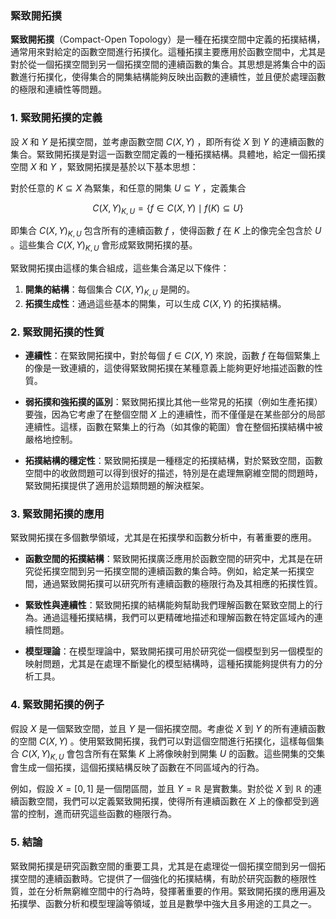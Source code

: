 ### 緊致開拓撲

**緊致開拓撲**（Compact-Open Topology）是一種在拓撲空間中定義的拓撲結構，通常用來對給定的函數空間進行拓撲化。這種拓撲主要應用於函數空間中，尤其是對於從一個拓撲空間到另一個拓撲空間的連續函數的集合。其思想是將集合中的函數進行拓撲化，使得集合的開集結構能夠反映出函數的連續性，並且便於處理函數的極限和連續性等問題。

### 1. 緊致開拓撲的定義

設  $`X`$  和  $`Y`$  是拓撲空間，並考慮函數空間  $`C(X, Y)`$ ，即所有從  $`X`$  到  $`Y`$  的連續函數的集合。緊致開拓撲是對這一函數空間定義的一種拓撲結構。具體地，給定一個拓撲空間  $`X`$  和  $`Y`$ ，緊致開拓撲是基於以下基本思想：

對於任意的  $`K \subseteq X`$  為緊集，和任意的開集  $`U \subseteq Y`$ ，定義集合


```math
C(X, Y)_{K, U} = \{ f \in C(X, Y) \mid f(K) \subseteq U \}
```


即集合  $`C(X, Y)_{K, U}`$  包含所有的連續函數  $`f`$ ，使得函數  $`f`$  在  $`K`$  上的像完全包含於  $`U`$ 。這些集合  $`C(X, Y)_{K, U}`$  會形成緊致開拓撲的基。

緊致開拓撲由這樣的集合組成，這些集合滿足以下條件：

1. **開集的結構**：每個集合  $`C(X, Y)_{K, U}`$  是開的。
2. **拓撲生成性**：通過這些基本的開集，可以生成  $`C(X, Y)`$  的拓撲結構。

### 2. 緊致開拓撲的性質

- **連續性**：在緊致開拓撲中，對於每個  $`f \in C(X, Y)`$  來說，函數  $`f`$  在每個緊集上的像是一致連續的，這使得緊致開拓撲在某種意義上能夠更好地描述函數的性質。

- **弱拓撲和強拓撲的區別**：緊致開拓撲比其他一些常見的拓撲（例如生產拓撲）要強，因為它考慮了在整個空間  $`X`$  上的連續性，而不僅僅是在某些部分的局部連續性。這樣，函數在緊集上的行為（如其像的範圍）會在整個拓撲結構中被嚴格地控制。

- **拓撲結構的穩定性**：緊致開拓撲是一種穩定的拓撲結構，對於緊致空間，函數空間中的收斂問題可以得到很好的描述，特別是在處理無窮維空間的問題時，緊致開拓撲提供了適用於這類問題的解決框架。

### 3. 緊致開拓撲的應用

緊致開拓撲在多個數學領域，尤其是在拓撲學和函數分析中，有著重要的應用。

- **函數空間的拓撲結構**：緊致開拓撲廣泛應用於函數空間的研究中，尤其是在研究從拓撲空間到另一拓撲空間的連續函數的集合時。例如，給定某一拓撲空間，通過緊致開拓撲可以研究所有連續函數的極限行為及其相應的拓撲性質。

- **緊致性與連續性**：緊致開拓撲的結構能夠幫助我們理解函數在緊致空間上的行為。通過這種拓撲結構，我們可以更精確地描述和理解函數在特定區域內的連續性問題。

- **模型理論**：在模型理論中，緊致開拓撲可用於研究從一個模型到另一個模型的映射問題，尤其是在處理不斷變化的模型結構時，這種拓撲能夠提供有力的分析工具。

### 4. 緊致開拓撲的例子

假設  $`X`$  是一個緊致空間，並且  $`Y`$  是一個拓撲空間。考慮從  $`X`$  到  $`Y`$  的所有連續函數的空間  $`C(X, Y)`$ 。使用緊致開拓撲，我們可以對這個空間進行拓撲化，這樣每個集合  $`C(X, Y)_{K, U}`$  會包含所有在緊集  $`K`$  上將像映射到開集  $`U`$  的函數。這些開集的交集會生成一個拓撲，這個拓撲結構反映了函數在不同區域內的行為。

例如，假設  $`X = [0, 1]`$  是一個閉區間，並且  $`Y = \mathbb{R}`$  是實數集。對於從  $`X`$  到  $`\mathbb{R}`$  的連續函數空間，我們可以定義緊致開拓撲，使得所有連續函數在  $`X`$  上的像都受到適當的控制，進而研究這些函數的極限行為。

### 5. 結論

緊致開拓撲是研究函數空間的重要工具，尤其是在處理從一個拓撲空間到另一個拓撲空間的連續函數時。它提供了一個強化的拓撲結構，有助於研究函數的極限性質，並在分析無窮維空間中的行為時，發揮著重要的作用。緊致開拓撲的應用遍及拓撲學、函數分析和模型理論等領域，並且是數學中強大且多用途的工具之一。